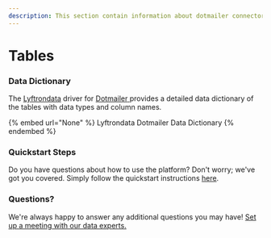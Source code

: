 ```yaml
---
description: This section contain information about dotmailer connector tables information
---
```


# Tables

### Data Dictionary

The [Lyftrondata](https://www.lyftrondata.com/) driver for [Dotmailer](None/)[ ](https://www.lyftrondata.com/integration/dotmailer/)provides a detailed data dictionary of the tables with data types and column names.

{% embed url="None" %}
Lyftrondata Dotmailer Data Dictionary
{% endembed %}

### Quickstart Steps

Do you have questions about how to use the platform? Don't worry; we've got you covered. Simply follow the quickstart instructions [here](../README.md).

### Questions? <a href="#questions" id="questions"></a>

We're always happy to answer any additional questions you may have! [Set up a meeting with our data experts.](https://www.lyftrondata.com/book-a-meeting/)

